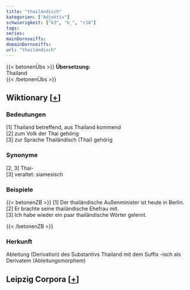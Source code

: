 ```yaml
---
title: "thailändisch"
kategorien: ["Adjektiv"]
schwierigkeit: ["k3", "h_", "r18"]
tags:
series:
mainDornseiffs:
domainDornseiffs:
url: "thailändisch"
---
```


{{< betonenÜbs >}}
**Übersetzung:**  
Thailand  
{{< /betonenÜbs >}}

## Wiktionary [[+](https://de.wiktionary.org/wiki/thailändisch)]

### Bedeutungen
[1] Thailand betreffend, aus Thailand kommend  
[2] zum Volk der Thai gehörig  
[3] zur Sprache Thailändisch (Thai) gehörig  

### Synonyme
[2, 3] Thai-  
[3] veraltet: siamesisch  

### Beispiele
{{< betonenZB >}}
[1] Der thailändische Außenminister ist heute in Berlin.  
[2] Er brachte seine thailändische Ehefrau mit.  
[3] Ich habe wieder ein paar thailändische Wörter gelernt.  

{{< /betonenZB >}}
### Herkunft
Ableitung (Derivation) des Substantivs Thailand mit dem Suffix -isch als Derivatem (Ableitungsmorphem)  


## Leipzig Corpora [[+](https://corpora.uni-leipzig.de/en/res?word=thailändisch&corpusId=deu_newscrawl-public_2018)]

